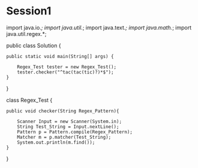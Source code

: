 # Session1
import java.io.*;
import java.util.*;
import java.text.*;
import java.math.*;
import java.util.regex.*;

public class Solution {    

    public static void main(String[] args) {
        
        Regex_Test tester = new Regex_Test();
        tester.checker("^tac(tac(tic)?)*$"); 
    }
}

class Regex_Test {

    public void checker(String Regex_Pattern){
    
        Scanner Input = new Scanner(System.in);
        String Test_String = Input.nextLine();
        Pattern p = Pattern.compile(Regex_Pattern);
        Matcher m = p.matcher(Test_String);
        System.out.println(m.find());
    }   
    
}
